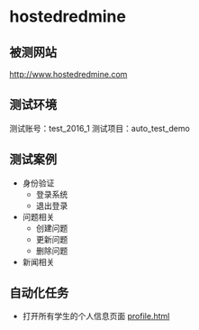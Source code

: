 # hostedredmine

## 被测网站
http://www.hostedredmine.com

## 测试环境
测试账号：test_2016_1
测试项目：auto_test_demo

## 测试案例
* 身份验证
  * 登录系统
  * 退出登录
* 问题相关
  * 创建问题
  * 更新问题
  * 删除问题
* 新闻相关


## 自动化任务
* 打开所有学生的个人信息页面  [profile.html](https://github.com/wangding/seIDE/blob/master/hostedredmine/profile.html)
 
